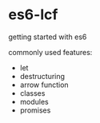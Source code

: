 # es6-lcf
getting started with es6

commonly used features:

* let
* destructuring
* arrow function
* classes
* modules
* promises
